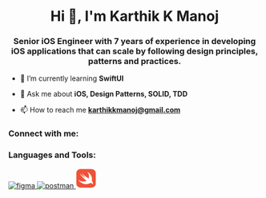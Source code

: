 <h1 align="center">Hi 👋, I'm Karthik K Manoj</h1>
<h3 align="center">Senior iOS Engineer with 7 years of experience in developing iOS applications that can scale by following design principles, patterns and practices.</h3>

- 🌱 I’m currently learning **SwiftUI**

- 💬 Ask me about **iOS, Design Patterns, SOLID, TDD**

- 📫 How to reach me **karthikkmanoj@gmail.com**

<h3 align="left">Connect with me:</h3>
<p align="left">
</p>

<h3 align="left">Languages and Tools:</h3>
<p align="left"> <a href="https://www.figma.com/" target="_blank" rel="noreferrer"> <img src="https://www.vectorlogo.zone/logos/figma/figma-icon.svg" alt="figma" width="40" height="40"/> </a> <a href="https://postman.com" target="_blank" rel="noreferrer"> <img src="https://www.vectorlogo.zone/logos/getpostman/getpostman-icon.svg" alt="postman" width="40" height="40"/> </a> <a href="https://developer.apple.com/swift/" target="_blank" rel="noreferrer"> <img src="https://raw.githubusercontent.com/devicons/devicon/master/icons/swift/swift-original.svg" alt="swift" width="40" height="40"/> </a> </p>

